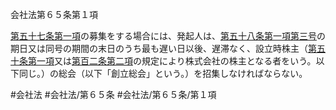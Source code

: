 会社法第６５条第１項

[第五十七条第一項](会社法＿＿＿＿第５７条第１項)の募集をする場合には、発起人は、[第五十八条第一項第三号](会社法＿＿＿＿第５８条第１項第３号)の期日又は同号の期間の末日のうち最も遅い日以後、遅滞なく、設立時株主（[第五十条第一項](会社法＿＿＿＿第５０条第１項)又は[第百二条第二項](会社法＿＿＿＿第１０２条第２項)の規定により株式会社の株主となる者をいう。以下同じ。）の総会（以下「創立総会」という。）を招集しなければならない。

#会社法
#会社法/第６５条
#会社法/第６５条/第１項
